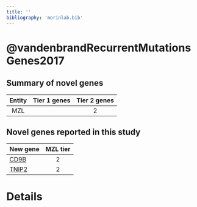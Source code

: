 ```yaml
---
title: ''
bibliography: 'morinlab.bib'
---
```


# @vandenbrandRecurrentMutationsGenes2017
## Summary of novel genes

|Entity| Tier 1 genes| Tier 2 genes|
|:-:|:-:|:-:|
|MZL||2|

## Novel genes reported in this study

|New gene|MZL tier|
|:-|:-:|
|[CD9B](CD9B)|2 |
|[TNIP2](TNIP2)|2 |

# Details

